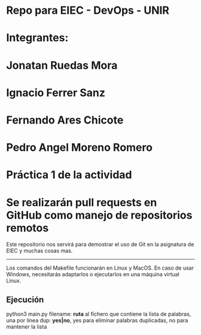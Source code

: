 # Repo para EIEC - DevOps - UNIR

# Integrantes:
# Jonatan Ruedas Mora
# Ignacio Ferrer Sanz
# Fernando Ares Chicote
# Pedro Angel Moreno Romero

# Práctica 1 de la actividad
# Se realizarán pull requests en GitHub como manejo de repositorios remotos

Este repositorio nos servirá para demostrar el uso de Git en la asignatura de EIEC y muchas cosas mas.

---

Los comandos del Makefile funcionarán en Linux y MacOS. En caso de usar Windows, necesitarás adaptarlos o ejecutarlos en una máquina virtual Linux.

## Ejecución

python3 main.py <filename> <dup>
  filename: **ruta** al fichero que contiene la lista de palabras, una por línea
  dup: **yes|no**, yes para eliminar palabras duplicadas, no para mantener la lista
